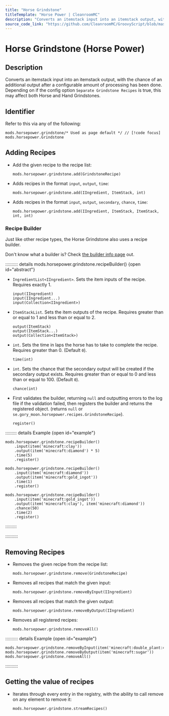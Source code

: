 ```yaml
---
title: "Horse Grindstone"
titleTemplate: "Horse Power | CleanroomMC"
description: "Converts an itemstack input into an itemstack output, with the chance of an additional output after a configurable amount of processing has been done. Depending on if the config option `Separate Grindstone Recipes` is true, this may affect both Horse and Hand Grindstones."
source_code_link: "https://github.com/CleanroomMC/GroovyScript/blob/master/src/main/java/com/cleanroommc/groovyscript/compat/mods/horsepower/Grindstone.java"
---
```


# Horse Grindstone (Horse Power)

## Description

Converts an itemstack input into an itemstack output, with the chance of an additional output after a configurable amount of processing has been done. Depending on if the config option `Separate Grindstone Recipes` is true, this may affect both Horse and Hand Grindstones.

## Identifier

Refer to this via any of the following:

```groovy:no-line-numbers {1}
mods.horsepower.grindstone/* Used as page default */ // [!code focus]
mods.horsepower.Grindstone
```


## Adding Recipes

- Add the given recipe to the recipe list:

    ```groovy:no-line-numbers
    mods.horsepower.grindstone.add(GrindstoneRecipe)
    ```

- Adds recipes in the format `input`, `output`, `time`:

    ```groovy:no-line-numbers
    mods.horsepower.grindstone.add(IIngredient, ItemStack, int)
    ```

- Adds recipes in the format `input`, `output`, `secondary`, `chance`, `time`:

    ```groovy:no-line-numbers
    mods.horsepower.grindstone.add(IIngredient, ItemStack, ItemStack, int, int)
    ```


### Recipe Builder

Just like other recipe types, the Horse Grindstone also uses a recipe builder.

Don't know what a builder is? Check [the builder info page](../../getting_started/builder.md) out.

:::::::::: details mods.horsepower.grindstone.recipeBuilder() {open id="abstract"}
- `IngredientList<IIngredient>`. Sets the item inputs of the recipe. Requires exactly 1.

    ```groovy:no-line-numbers
    input(IIngredient)
    input(IIngredient...)
    input(Collection<IIngredient>)
    ```

- `ItemStackList`. Sets the item outputs of the recipe. Requires greater than or equal to 1 and less than or equal to 2.

    ```groovy:no-line-numbers
    output(ItemStack)
    output(ItemStack...)
    output(Collection<ItemStack>)
    ```

- `int`. Sets the time in laps the horse has to take to complete the recipe. Requires greater than 0. (Default `0`).

    ```groovy:no-line-numbers
    time(int)
    ```

- `int`. Sets the chance that the secondary output will be created if the secondary output exists. Requires greater than or equal to 0 and less than or equal to 100. (Default `0`).

    ```groovy:no-line-numbers
    chance(int)
    ```

- First validates the builder, returning `null` and outputting errors to the log file if the validation failed, then registers the builder and returns the registered object. (returns `null` or `se.gory_moon.horsepower.recipes.GrindstoneRecipe`).

    ```groovy:no-line-numbers
    register()
    ```

::::::::: details Example {open id="example"}
```groovy:no-line-numbers
mods.horsepower.grindstone.recipeBuilder()
    .input(item('minecraft:clay'))
    .output(item('minecraft:diamond') * 5)
    .time(5)
    .register()

mods.horsepower.grindstone.recipeBuilder()
    .input(item('minecraft:diamond'))
    .output(item('minecraft:gold_ingot'))
    .time(1)
    .register()

mods.horsepower.grindstone.recipeBuilder()
    .input(item('minecraft:gold_ingot'))
    .output(item('minecraft:clay'), item('minecraft:diamond'))
    .chance(50)
    .time(2)
    .register()
```

:::::::::

::::::::::

## Removing Recipes

- Removes the given recipe from the recipe list:

    ```groovy:no-line-numbers
    mods.horsepower.grindstone.remove(GrindstoneRecipe)
    ```

- Removes all recipes that match the given input:

    ```groovy:no-line-numbers
    mods.horsepower.grindstone.removeByInput(IIngredient)
    ```

- Removes all recipes that match the given output:

    ```groovy:no-line-numbers
    mods.horsepower.grindstone.removeByOutput(IIngredient)
    ```

- Removes all registered recipes:

    ```groovy:no-line-numbers
    mods.horsepower.grindstone.removeAll()
    ```

:::::::::: details Example {open id="example"}
```groovy:no-line-numbers
mods.horsepower.grindstone.removeByInput(item('minecraft:double_plant:4'))
mods.horsepower.grindstone.removeByOutput(item('minecraft:sugar'))
mods.horsepower.grindstone.removeAll()
```

::::::::::

## Getting the value of recipes

- Iterates through every entry in the registry, with the ability to call remove on any element to remove it:

    ```groovy:no-line-numbers
    mods.horsepower.grindstone.streamRecipes()
    ```
